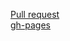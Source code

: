 [Pull request](https://github.com/VitaliyBaryliuk/todos-react/pull/2/files)
<br>
[gh-pages](https://vitaliybaryliuk.github.io/todos-react/)
